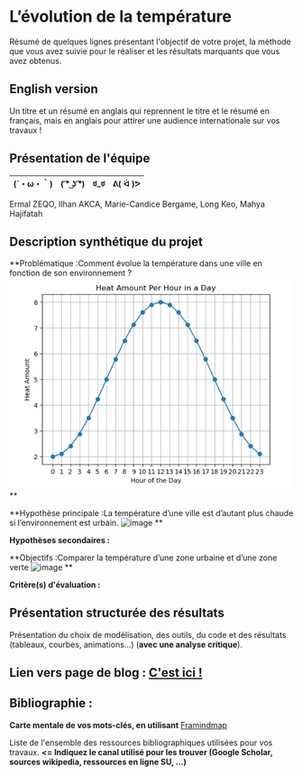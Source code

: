 # L’évolution de la température

Résumé de quelques lignes présentant l'objectif de votre projet, la méthode que vous avez suivie pour le réaliser et les résultats marquants que vous avez obtenus.

## English version

Un titre et un résumé en anglais qui reprennent le titre et le résumé en français, mais en anglais pour attirer une audience internationale sur vos travaux !

## Présentation de l'équipe

|(´・ω・｀)| ( ͡° ͜ʖ ͡°) | ಠ_ಠ | ᕕ( ᐛ )ᕗ |
|-----|--|--|--|
Ermal ZEQO, Ilhan AKCA, Marie-Candice Bergame, Long Keo, Mahya Hajifatah



## Description synthétique du projet

**Problématique :Comment évolue la température dans une ville en fonction de son environnement ?
![image](/images/Screenshot%202024-04-23%20163341.png)
** 

**Hypothèse principale :La température d’une ville est d’autant plus chaude si l’environnement est urbain.
![image](https://github.com/are-dynamic-2024-g6/environnements/assets/99696420/1c791718-5981-4cd0-9165-359e9a72aa8d)
**

**Hypothèses secondaires :** 

**Objectifs :Comparer la température d’une zone urbaine et d’une zone verte
![image](https://github.com/are-dynamic-2024-g6/environnements/assets/99696420/a3bf4de9-de04-4378-b6e1-4db7628966ff)
**

**Critère(s) d'évaluation :**

## Présentation structurée des résultats

Présentation du choix de modélisation, des outils, du code et des résultats (tableaux, courbes, animations...) (**avec une analyse critique**).

## Lien vers page de blog : <a href="blog.html"> C'est ici ! </a>

## Bibliographie :

**Carte mentale de vos mots-clés, en utilisant** <a href="https://framindmap.org/mindmaps/index.html">Framindmap </a> 

Liste de l'ensemble des ressources bibliographiques utilisées pour vos travaux. **<= Indiquez le canal utilisé pour les trouver (Google Scholar, sources wikipedia, ressources en ligne SU, ...)**
